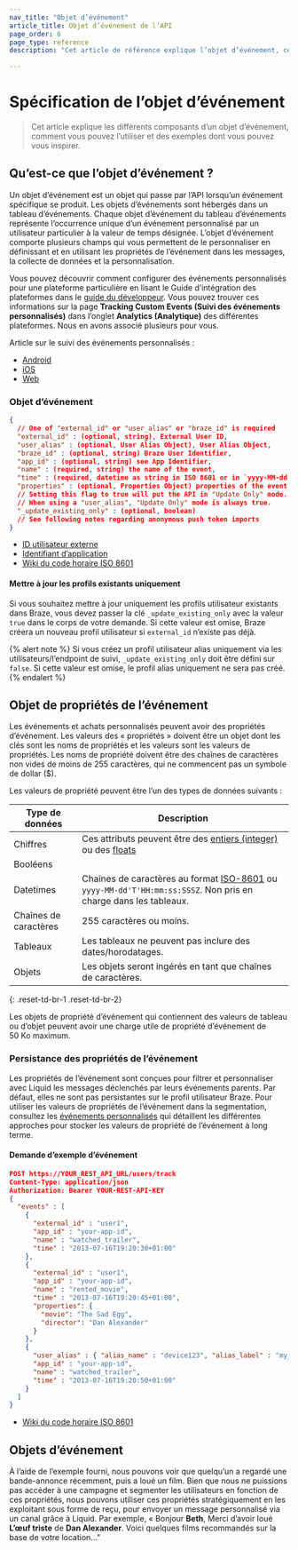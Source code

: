 ```yaml
---
nav_title: "Objet d’événement"
article_title: Objet d’événement de l’API
page_order: 6
page_type: reference
description: "Cet article de référence explique l’objet d’événement, ce qu’il est et en quoi il est essentiel dans les stratégies de campagne basées sur les événements."

---
```


# Spécification de l’objet d’événement

> Cet article explique les différents composants d’un objet d’événement, comment vous pouvez l’utiliser et des exemples dont vous pouvez vous inspirer.

## Qu’est-ce que l’objet d’événement ?

Un objet d’événement est un objet qui passe par l’API lorsqu’un événement spécifique se produit. Les objets d’événements sont hébergés dans un tableau d’événements. Chaque objet d’événement du tableau d’événements représente l’occurrence unique d’un événement personnalisé par un utilisateur particulier à la valeur de temps désignée. L’objet d’événement comporte plusieurs champs qui vous permettent de le personnaliser en définissant et en utilisant les propriétés de l’événement dans les messages, la collecte de données et la personnalisation.

Vous pouvez découvrir comment configurer des événements personnalisés pour une plateforme particulière en lisant le Guide d’intégration des plateformes dans le [guide du développeur][1]. Vous pouvez trouver ces informations sur la page **Tracking Custom Events (Suivi des événements personnalisés)** dans l’onglet **Analytics (Analytique)** des différentes plateformes. Nous en avons associé plusieurs pour vous.

Article sur le suivi des événements personnalisés :

- [Android][2]
- [iOS][3]
- [Web][4]

### Objet d’événement

```json
{
  // One of "external_id" or "user_alias" or "braze_id" is required
  "external_id" : (optional, string), External User ID,
  "user_alias" : (optional, User Alias Object), User Alias Object,
  "braze_id" : (optional, string) Braze User Identifier,
  "app_id" : (optional, string) see App Identifier,
  "name" : (required, string) the name of the event,
  "time" : (required, datetime as string in ISO 8601 or in `yyyy-MM-dd'T'HH:mm:ss:SSSZ` format),
  "properties" : (optional, Properties Object) properties of the event
  // Setting this flag to true will put the API in "Update Only" mode.
  // When using a "user_alias", "Update Only" mode is always true.
  "_update_existing_only" : (optional, boolean)
  // See following notes regarding anonymous push token imports
}
```

- [ID utilisateur externe][23]
- [Identifiant d’application][21]
- [Wiki du code horaire ISO 8601][22]

#### Mettre à jour les profils existants uniquement

Si vous souhaitez mettre à jour uniquement les profils utilisateur existants dans Braze, vous devez passer la clé `_update_existing_only` avec la valeur `true` dans le corps de votre demande. Si cette valeur est omise, Braze créera un nouveau profil utilisateur si `external_id` n’existe pas déjà.

{% alert note %}
Si vous créez un profil utilisateur alias uniquement via les utilisateurs/l’endpoint de suivi, `_update_existing_only` doit être défini sur `false`. Si cette valeur est omise, le profil alias uniquement ne sera pas créé.
{% endalert %}

## Objet de propriétés de l’événement
Les événements et achats personnalisés peuvent avoir des propriétés d’événement. Les valeurs des « propriétés » doivent être un objet dont les clés sont les noms de propriétés et les valeurs sont les valeurs de propriétés. Les noms de propriété doivent être des chaînes de caractères non vides de moins de 255 caractères, qui ne commencent pas un symbole de dollar ($).

Les valeurs de propriété peuvent être l’un des types de données suivants :

| Type de données | Description |
| --- | --- |
| Chiffres | Ces attributs peuvent être des [entiers (integer)](https://en.wikipedia.org/wiki/Integer) ou des [floats ](https://en.wikipedia.org/wiki/Floating-point_arithmetic) |
| Booléens |  |
| Datetimes | Chaînes de caractères au format [ISO-8601](https://en.wikipedia.org/wiki/ISO_8601) ou `yyyy-MM-dd'T'HH:mm:ss:SSSZ`. Non pris en charge dans les tableaux. |
| Chaînes de caractères | 255 caractères ou moins. |
| Tableaux | Les tableaux ne peuvent pas inclure des dates/horodatages. |
| Objets | Les objets seront ingérés en tant que chaînes de caractères. |
{: .reset-td-br-1 .reset-td-br-2}

Les objets de propriété d’événement qui contiennent des valeurs de tableau ou d’objet peuvent avoir une charge utile de propriété d’événement de 50 Ko maximum.

### Persistance des propriétés de l’événement
Les propriétés de l’événement sont conçues pour filtrer et personnaliser avec Liquid les messages déclenchés par leurs événements parents. Par défaut, elles ne sont pas persistantes sur le profil utilisateur Braze. Pour utiliser les valeurs de propriétés de l’événement dans la segmentation, consultez les [événements personnalisés][5] qui détaillent les différentes approches pour stocker les valeurs de propriété de l’événement à long terme.

#### Demande d’exemple d’événement

```json
POST https://YOUR_REST_API_URL/users/track
Content-Type: application/json
Authorization: Bearer YOUR-REST-API-KEY
{
  "events" : [
    {
      "external_id" : "user1",
      "app_id" : "your-app-id",
      "name" : "watched_trailer",
      "time" : "2013-07-16T19:20:30+01:00"
    },
    {
      "external_id" : "user1",
      "app_id" : "your-app-id",
      "name" : "rented_movie",
      "time" : "2013-07-16T19:20:45+01:00",
      "properties": {
        "movie": "The Sad Egg",
        "director": "Dan Alexander"
      }
    },
    {
      "user_alias" : { "alias_name" : "device123", "alias_label" : "my_device_identifier"},
      "app_id" : "your-app-id",
      "name" : "watched_trailer",
      "time" : "2013-07-16T19:20:50+01:00"
    }
  ]
}
```
- [Wiki du code horaire ISO 8601][19]

## Objets d’événement

À l’aide de l’exemple fourni, nous pouvons voir que quelqu’un a regardé une bande-annonce récemment, puis a loué un film. Bien que nous ne puissions pas accéder à une campagne et segmenter les utilisateurs en fonction de ces propriétés, nous pouvons utiliser ces propriétés stratégiquement en les exploitant sous forme de reçu, pour envoyer un message personnalisé via un canal grâce à Liquid. Par exemple, « Bonjour **Beth**, Merci d’avoir loué **L’œuf triste** de **Dan Alexander**. Voici quelques films recommandés sur la base de votre location..."


[1]: {{site.baseurl}}/developer_guide/home/
[2]: {{site.baseurl}}/developer_guide/platform_integration_guides/android/analytics/tracking_custom_events/
[3]: {{site.baseurl}}/developer_guide/platform_integration_guides/ios/analytics/tracking_custom_events/
[4]: {{site.baseurl}}/developer_guide/platform_integration_guides/web/analytics/tracking_custom_events/
[5]: {{site.baseurl}}/user_guide/data_and_analytics/custom_data/custom_events/
[19]: http://en.wikipedia.org/wiki/ISO_8601 "ISO 8601 Time Code Wiki"
[21]: {{site.baseurl}}/api/api_key/#the-app-identifier-api-key
[22]: https://en.wikipedia.org/wiki/ISO_8601 "ISO 8601 Time Code"
[23]: {{site.baseurl}}/api/basics/#external-user-id-explanation